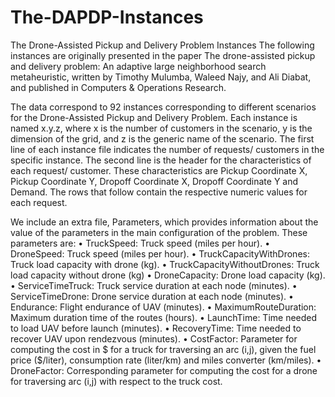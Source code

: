 # The-DAPDP-Instances
The Drone-Assisted Pickup and Delivery Problem Instances
The following instances are originally presented in the paper The drone-assisted pickup and delivery problem: An adaptive large neighborhood search metaheuristic, written by Timothy Mulumba, Waleed Najy, and Ali Diabat, and published in Computers & Operations Research.

The data correspond to 92 instances corresponding to different scenarios for the Drone-Assisted Pickup and Delivery Problem. Each instance is named x.y.z, where x is the number of customers in the scenario, y is the dimension of the grid, and z is the generic name of the scenario. 
The first line of each instance file indicates the number of requests/ customers in the specific instance. The second line is the header for the characteristics of each request/ customer. These characteristics are Pickup Coordinate X, Pickup Coordinate Y, Dropoff Coordinate X, Dropoff Coordinate Y and Demand. The rows that follow contain the respective numeric values for each request.

We include an extra file, Parameters, which provides information about the value of the parameters in the main configuration of the problem. These parameters are:
•	TruckSpeed: Truck speed (miles per hour).
•	DroneSpeed: Truck speed (miles per hour).
•	TruckCapacityWithDrones: Truck load capacity with drone (kg).
•	TruckCapacityWithoutDrones: Truck load capacity without drone (kg)
•	DroneCapacity: Drone load capacity (kg).
•	ServiceTimeTruck: Truck service duration at each node (minutes).
•	ServiceTimeDrone: Drone service duration at each node (minutes).
•	Endurance: Flight endurance of UAV (minutes).
•	MaximumRouteDuration: Maximum duration time of the routes (hours).
•	LaunchTime: Time needed to load UAV before launch (minutes).
•	RecoveryTime: Time needed to recover UAV upon rendezvous (minutes).
•	CostFactor: Parameter for computing the cost in $ for a truck for traversing an arc (i,j), given the fuel price ($/liter), consumption rate (liter/km) and miles converter (km/miles).
•	DroneFactor: Corresponding parameter for computing the cost for a drone for traversing arc (i,j) with respect to the truck cost.
